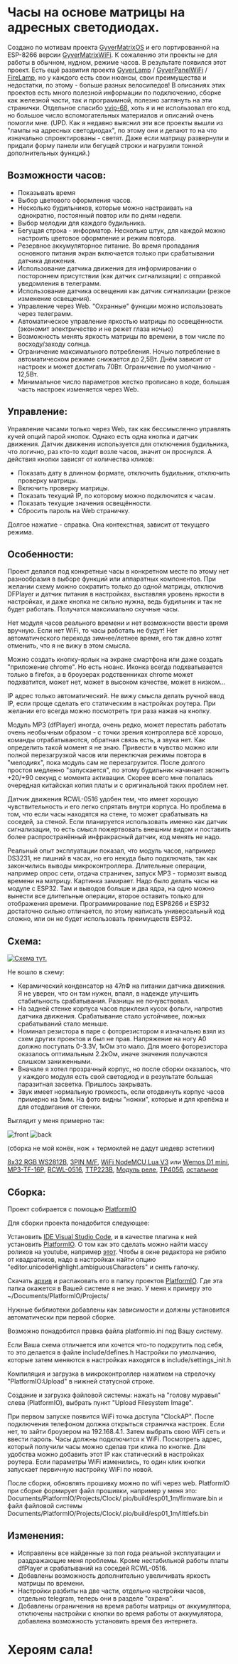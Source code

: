 # Часы на основе матрицы на адресных светодиодах.

Создано по мотивам проекта [GyverMatrixOS](https://alexgyver.ru/gyvermatrixbt/)
и его портированной на ESP-8266 версии [GyverMatrixWiFi](https://github.com/vvip-68/GyverMatrixWiFi/).
К сожалению эти проекты не для работы в обычном, нудном, режиме часов. В результате появился этот проект.
Есть ещё развития проекта [GyverLamp](https://github.com/AlexGyver/GyverLamp) / [GyverPanelWiFi](https://github.com/vvip-68/GyverPanelWiFi/wiki) / [FireLamp](https://github.com/DmytroKorniienko/FireLamp_JeeUI), но у каждого есть свои нюансы, свои преимущества и недостатки, по этому - больше разных велосипедов!
В описаниях этих проектов есть много полезной информации по подключению, сборке как железной части, так и программной, полезно заглянуть на эти странички.
Отдельное спасибо [vvip-68](https://github.com/vvip-68), хоть я и не использовал его код, но большое число вспомогательных материалов и описаний очень помогли мне.
(UPD. Как я недавно выяснил эти все проекты вышли из "лампы на адресных светодиодах", по этому они и делают то на что изначально спроектированы - светят. 
Даже если матрицу развернули и придали форму панели или бегущей строки и нагрузили тонной дополнительных функций.)

## Возможности часов:
- Показывать время
- Выбор цветового оформления часов.
- Несколько будильников, которые можно настраивать на однократно, постоянный повтор или по дням недели.
- Выбор мелодии для каждого будильника.
- Бегущая строка - информатор. Несколько штук, для каждой можно настроить цветовое оформление и режим повтора.
- Резервное аккумуляторное питание. Во время пропадания основного питания экран включается только при срабатывании датчика движения.
- Использование датчика движения для информировании о постороннем присутствии (как датчик сигнализации) с отправкой уведомления в телеграмм.
- Использование датчика освещения как датчик сигнализации (резкое изменение освещения).
- Управление через Web. "Охранные" функции можно использовать через телеграмм.
- Автоматическое управление яркостью матрицы по освещённости. (экономит электричество и не режет глаза ночью)
- Возможность менять яркость матрицы по времени, в том числе по восходу/заходу солнца.
- Ограничение максимального потребления. Ночью потребление в автоматическом режиме снижается до 2,5Вт. Днём зависит от настроек и может достигать 70Вт. Ограничение по умолчанию - 12,5Вт.
- Минимальное число параметров жестко прописано в коде, большая часть настроек изменяется через Web.

## Управление:
Управление часами только через Web, так как бессмысленно управлять кучей опций парой кнопок. Однако есть одна кнопка и датчик движения. Датчик движения
используется для отключения будильника, что логично, раз кто-то ходит возле часов, значит он проснулся. А действия кнопки зависят от количества кликов:
- Показать дату в длинном формате, отключить будильник, отключить проверку матрицы.
- Включить проверку матрицы.
- Показать текущий IP, по которому можно подключится к часам.
- Показать текущие значения освещённости.
- Сбросить пароль на Web страничку.

Долгое нажатие - справка. Она контекстная, зависит от текущего режима.

## Особенности:
Проект делался под конкретные часы в конкретном месте по этому нет разнообразия в выборе функций или аппаратных компонентов.
При желании схему можно сократить только до одной матрицы, отключив DFPlayer и датчик питания в настройках, выставляя
уровень яркости в настройках, и даже кнопка не сильно нужна, ведь будильник и так не будет работать. Получатся максимально скучные часы.

Нет модуля часов реального времени и нет возможности ввести время вручную. Если нет WiFi, то часы работать не будут!
Нет автоматического перехода зимнее/летнее время, его так давно хотят отменить, что я не вижу в этом смысла.

Можно создать кнопку-ярлык на экране смартфона или даже создать "приложение chrome". Но есть нюанс. Иконка всегда подхватывается только в firefox,
а в броузерах родственниках chrome может подхватится, может нет, может в высоком качестве, может в низком...

IP адрес только автоматический. Не вижу смысла делать ручной ввод IP, если проще сделать его статическим в настройках роутера. При желании его
всегда можно посмотреть три раза нажав на кнопку.

Модуль MP3 (dfPlayer) иногда, очень редко, может перестать работать очень необычным образом - с точки зрения контроллера всё хорошо, команды отрабатываются, обратная связь есть, а звука нет. Как определить такой момент я не знаю. Привести в чувство можно или полной перезагрузкой часов или переключая режимы повтора в "мелодиях", пока модуль сам не перезагрузится. После долгого простоя медленно "запускается", по этому будильник начинает звонить +20/+90 секунд с момента активации. Скорее всего мне
попалась очередная китайская копия платы и с оригинальной таких проблем нет.

Датчик движения RCWL-0516 удобен тем, что имеет хорошую чувствительность и его легко спрятать внутри корпуса. Но проблема в том, что если часы находятся на стене,
то может срабатывать на соседей, за стеной. Если планируется использовать именно как датчик сигнализации, то есть смысл пожертвовать внешним видом и поставить
более распространённый инфракрасный датчик, код менять не надо.

Реальный опыт эксплуатации показал, что модуль часов, например DS3231, не лишний в часах, но его некуда было подключать, так как закончились выводы микроконтроллера. Длительные операции, например опрос сети, отдача страничек, запуск MP3 - тормозят вывод времени на матрицу. Картинка замирает. Надо было делать часы на модуле с ESP32. Там и выводов больше и два ядра, на одно можно вынести все длительные операции, второе оставить только для отображения времени. Программирование под ESP8266 и ESP32 достаточно сильно отличается, по этому написать универсальный код сложно, или он не будет использовать преимуществ ESP32.

## Схема:
[![Схема тут.](https://github.com/SerhiiLe/clock-esp8266-ws2812b/blob/main/clock_diagram.png)](https://github.com/SerhiiLe/clock-esp8266-ws2812b/blob/main/clock_diagram.pdf)

Не вошло в схему:
- Керамический конденсатор на 47пФ на питании датчика движения. Я не уверен, что он там нужен, впаял, в надежде улучшить стабильность срабатывания. Разницы не почувствовал.
- На задней стенке корпуса часов приклеил кусок фольги, напротив датчика движения. Срабатывание стало устойчивее, ложных срабатываний стало меньше.
- Номинал резистора в паре с фоторезистором я изначально взял из схем других проектов и был не прав. Напряжение на ногу А0 должно поступать 0-3.3V, 1кОм это мало. Для моего фоторезистора оказалось оптимальным 2.2кОм, иначе значения получаются слишком заниженными.
- Вначале я хотел прозрачный корпус, но после сборки оказалось, что у каждого модуля есть свой светодиод и в результате большая паразитная засветка. Пришлось закрывать.
- Звук имеет нормальную громкость, если отодвинуть корпус часов примерно на 5мм. На фото видны "ножки", которые и для крепёжа и для отодвигания от стенки.

Выглядит у меня примерно так:

![front](https://github.com/SerhiiLe/clock-esp8266-ws2812b/blob/main/clock_f.jpg)
![back](https://github.com/SerhiiLe/clock-esp8266-ws2812b/blob/main/clock_b.jpg)

(сборка не мой конёк, нож + термоклей не дадут шедевр эстетики)

[8x32 RGB WS2812B](https://ledplus.com.ua/ua/p1416606496-svetodiodnaya-matritsa-adresnaya.html),
[3PIN M/F](https://ledplus.com.ua/ua/p1511573942-konnektor-3pin-provodami.html),
[WiFi NodeMCU Lua V3](https://ledplus.com.ua/ua/p1013294902-modul-wifi-nodemcu.html) или [Wemos D1 mini](https://ledplus.com.ua/ua/p1162788418-plata-razrabotki-wemos.html),
[MP3-TF-16P](https://ledplus.com.ua/ua/p1219714846-modul-plejera-mp3.html),
[RCWL-0516](https://ledplus.com.ua/ua/p1259627889-datchik-dvizheniya-mikrovolnovyj.html),
[TTP223B](https://ledplus.com.ua/ua/p1121404110-modul-sensornaya-knopka.html),
[Модуль реле](https://ledplus.com.ua/ua/p1284992864-modul-rele-high.html),
[TP4056](https://ledplus.com.ua/ua/p1307577265-modul-zaryadki-tp4056.html),
[остальное](https://www.k206.net/catalog/)

## Сборка:
Проект собирается с помощью [PlatformIO](https://platformio.org/)

Для сборки проекта понадобится следующее:

Установить [IDE Visual Studio Code](https://code.visualstudio.com/), и в качестве плагина к ней установить [PlatformIO](https://platformio.org/). О том как это сделать можно найти массу роликов на youtube, например [этот](https://www.youtube.com/watch?v=NSljt17mg74). Чтобы в окне редактора не рябило от квадратиков, надо в настройках найти опцию "editor.unicodeHighlight.ambiguousCharacters" и снять галочку.

Скачать [архив](https://github.com/SerhiiLe/clock-esp8266-ws2812b/archive/refs/heads/main.zip) и распаковать его в папку проектов [PlatformIO](https://platformio.org/).
Где эта папка окажется в Вашей системе я не знаю. У меня к примеру это ~/Documents/PlatformIO/Projects/

Нужные библиотеки добавлены как зависимости и должны установится автоматически при первой сборке.

Возможно понадобится правка файла platformio.ini под Вашу систему.

Если Ваша схема отличается или хочется что-то подкрутить под себя, то это делается в файле include/defines.h Настройки по умолчанию, которые затем меняются в настройках
находятся в include/settings_init.h

Компиляция и загрузка в микроконтроллер нажатием на стрелочку "PlatformIO:Upload" в нижней статусной строке.

Создание и загрузка файловой системы: нажать на "голову муравья" слева (PlatformIO), выбрать пункт "Upload Filesystem Image".

При первом запуске появится WiFi точка доступа "ClockAP". После подключения телефоном должна открыться страничка настроек. Если нет, то зайти броузером на 192.168.4.1.
Затем выбрать свою WiFi сеть и ввести пароль. Часы должны подключится к WiFi. Посмотреть адрес, который получили часы можно сделав три клика по кнопке.
Для удобства можно добавить этот IP как статический в настройках роутера. Если параметры WiFi изменились, то один клик кнопки запускает первичную настройку WiFi по новой.

После сборки, обновлять прошивку можно по wifi через web. PlatformIO при сборке формирует файл прошивки, например у меня это: Documents/PlatformIO/Projects/Clock/.pio/build/esp01_1m/firmware.bin и файл файловой системы Documents/PlatformIO/Projects/Clock/.pio/build/esp01_1m/littlefs.bin

## Изменения:
- Исправлены все найденные за пол года реальной эксплуатации и раздражающие меня проблемы. Кроме нестабильной работы платы dfPlayer и срабатываний на соседей RCWL-0516.
- Добавлены возможность дополнительно увеличивать яркость матрицы по времени.
- Настройки разбиты на две части, отдельно настройки часов, отдельно telegram, теперь они в разделе "охрана".
- Добавлены ограничения на время работы матрицы от аккумулятора, отключены настройки с кнопки во время работы от аккумулятора, добавлена возможность установить время без интернета.

# Хероям сала!

